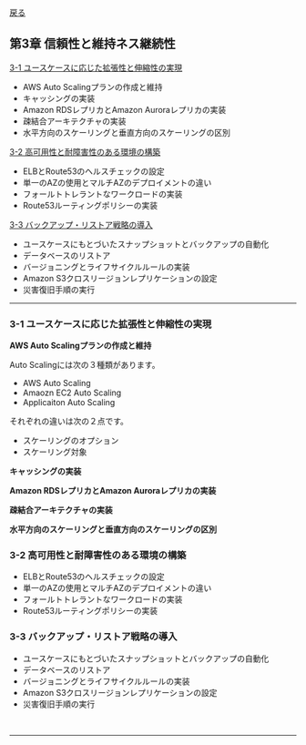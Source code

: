 [戻る](../README.md)
## 第3章 信頼性と維持ネス継続性

[3-1 ユースケースに応じた拡張性と伸縮性の実現](#3-1)

- AWS Auto Scalingプランの作成と維持
- キャッシングの実装
- Amazon RDSレプリカとAmazon Auroraレプリカの実装
- 疎結合アーキテクチャの実装
- 水平方向のスケーリングと垂直方向のスケーリングの区別

[3-2 高可用性と耐障害性のある環境の構築](#3-2)

- ELBとRoute53のヘルスチェックの設定
- 単一のAZの使用とマルチAZのデプロイメントの違い
- フォールトトレラントなワークロードの実装
- Route53ルーティングポリシーの実装

[3-3 バックアップ・リストア戦略の導入](#3-3)
- ユースケースにもとづいたスナップショットとバックアップの自動化
- データベースのリストア
- バージョニングとライフサイクルルールの実装
- Amazon S3クロスリージョンレプリケーションの設定
- 災害復旧手順の実行

-----

<a id="3-1"></a>
### 3-1 ユースケースに応じた拡張性と伸縮性の実現

**AWS Auto Scalingプランの作成と維持**

Auto Scalingには次の３種類があります。
- AWS Auto Scaling
- Amaozn EC2 Auto Scaling
- Applicaiton Auto Scaling

それぞれの違いは次の２点です。
- スケーリングのオプション
- スケーリング対象




**キャッシングの実装**



**Amazon RDSレプリカとAmazon Auroraレプリカの実装**


**疎結合アーキテクチャの実装**


**水平方向のスケーリングと垂直方向のスケーリングの区別**




<a id="3-2"></a>
### 3-2 高可用性と耐障害性のある環境の構築

- ELBとRoute53のヘルスチェックの設定
- 単一のAZの使用とマルチAZのデプロイメントの違い
- フォールトトレラントなワークロードの実装
- Route53ルーティングポリシーの実装

<a id="3-3"></a>
### 3-3 バックアップ・リストア戦略の導入

- ユースケースにもとづいたスナップショットとバックアップの自動化
- データベースのリストア
- バージョニングとライフサイクルルールの実装
- Amazon S3クロスリージョンレプリケーションの設定
- 災害復旧手順の実行

<br>

-----